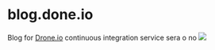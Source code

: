 blog.done.io
===========

Blog for [Drone.io](https://drone.io) continuous integration service
sera o no
[![](https://drone.io/drone/blog.drone.io/status.png)](https://drone.io/drone/blog.drone.io/latest)

